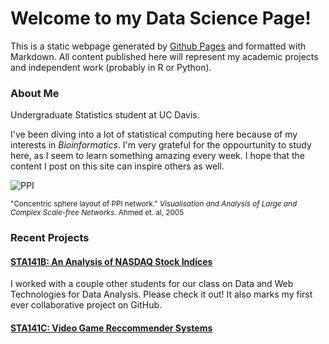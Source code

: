 # Welcome to my Data Science Page!

This is a static webpage generated by [Github Pages](https://help.github.com/articles/what-is-github-pages/) and formatted with Markdown. All content published here will represent my academic projects and independent work (probably in R or Python).

### About Me
Undergraduate Statistics student at UC Davis. 

I've been diving into a lot of statistical computing here because of my interests in _Bioinformatics_.  I'm very grateful for the oppourtunity to study here, as I seem to learn something amazing every week. I hope that the content I post on this site can inspire others as well. 

![PPI](http://www.cs.usyd.edu.au/~shhong/PPI.jpg)

<sup>
"Concentric sphere layout of PPI network." 
<i>Visualisation and Analysis of Large and Complex Scale-free Networks.</i> 
Ahmed et. al, 2005 
</sup>

### Recent Projects

#### [STA141B: An Analysis of NASDAQ Stock Indices](https://ypmori.github.io/NASDAQ+Stock+Analysis)
I worked with a couple other students for our class on Data and Web Technologies for Data Analysis.
Please check it out! It also marks my first ever collaborative project on GitHub. 

#### [STA141C: Video Game Reccommender Systems](https://ypmori.github.io/STA141C_Report.pdf)
